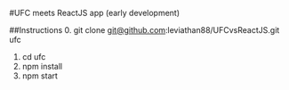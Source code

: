 #UFC meets ReactJS app
(early development)

##Instructions
0. git clone git@github.com:leviathan88/UFCvsReactJS.git ufc
1. cd ufc
2. npm install
3. npm start
